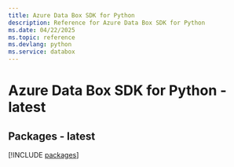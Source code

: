 ```yaml
---
title: Azure Data Box SDK for Python
description: Reference for Azure Data Box SDK for Python
ms.date: 04/22/2025
ms.topic: reference
ms.devlang: python
ms.service: databox
---
```

# Azure Data Box SDK for Python - latest
## Packages - latest
[!INCLUDE [packages](data-box-index.md)]